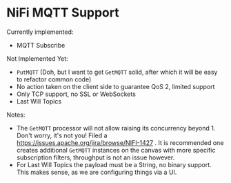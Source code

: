# NiFi MQTT Support

Currently implemented:
- MQTT Subscribe

Not Implemented Yet:
- `PutMQTT` (Doh, but I want to get `GetMQTT` solid, after which it will be easy to refactor common code) 
- No action taken on the client side to guarantee QoS 2, limited support
- Only TCP support, no SSL or WebSockets
- Last Will Topics
 
Notes:
- The `GetMQTT` processor will not allow raising its concurrency beyond 1. Don't worry, it's not you! Filed a https://issues.apache.org/jira/browse/NIFI-1427 .
  It is recommended one creates additional `GetMQTT` instances on the canvas with more specific subscription filters, throughput is not an issue however.
- For Last Will Topics the payload must be a String, no binary support. This makes sense, as we are configuring things via a UI.